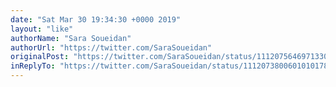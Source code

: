 ```yaml
---
date: "Sat Mar 30 19:34:30 +0000 2019"
layout: "like"
authorName: "Sara Soueidan"
authorUrl: "https://twitter.com/SaraSoueidan"
originalPost: "https://twitter.com/SaraSoueidan/status/1112075646971330560"
inReplyTo: "https://twitter.com/SaraSoueidan/status/1112073800601010178"
---
```

